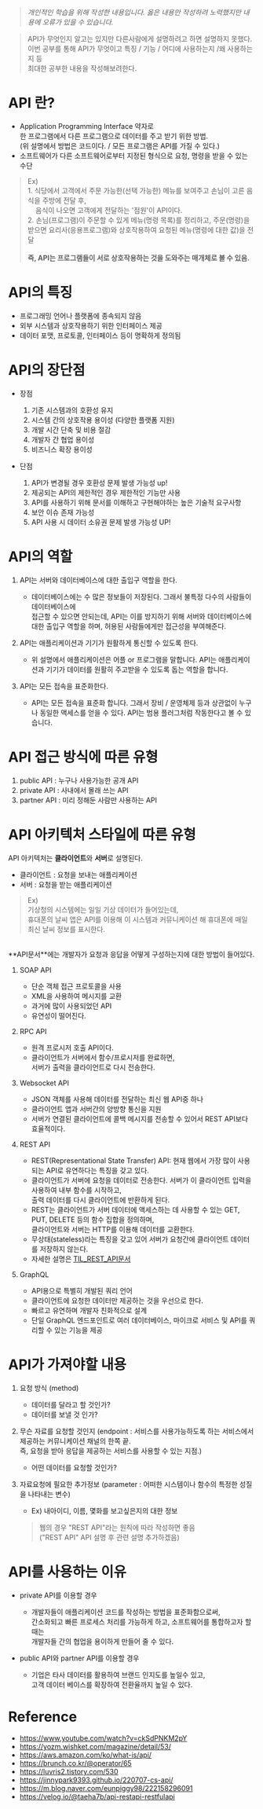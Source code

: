 > *개인적인 학습을 위해 작성한 내용입니다. 옳은 내용만 작성하려 노력했지만 내용에 오류가 있을 수 있습니다.*

> API가 무엇인지 알고는 있지만 다른사람에게 설명하려고 하면 설명하지 못했다. <br>
  이번 공부를 통해 API가 무엇이고 특징 / 기능 / 어디에 사용하는지 /왜 사용하는지 등 <br>
  최대한 공부한 내용을 작성해보려한다.

# API 란?
- Application Programming Interface 약자로<br>
한 프로그램에서 다른 프로그램으로 데이터를 주고 받기 위한 방법.<br>
(위 설명에서 방법은 코드이다. / 모든 프로그램은 API를 가질 수 있다.)<br>
- 소프트웨어가 다른 소프트웨어로부터 지정된 형식으로 요청, 명령을 받을 수 있는 수단

> Ex) <br> 1. 식당에서 고객에서 주문 가능한(선택 가능한) 메뉴를 보여주고 손님이 고른 음식을 주방에 전달 후,<br>&nbsp;&nbsp;&nbsp;&nbsp;음식이 나오면 고객에게 전달하는 '점원'이 API이다. <br>2. 손님(프로그램)이 주문할 수 있게 메뉴(명령 목록)를 정리하고,
주문(명령)을 받으면 요리사(응용프로그램)와 상호작용하여 요청된 메뉴(명령에 대한 값)을 전달<br><br>**즉, API는 프로그램들이 서로 상호작용하는 것을 도와주는 매개체로 볼 수 있음.** 


 # API의 특징
  - 프로그래밍 언어나 플랫폼에 종속되지 않음
  - 외부 시스템과 상호작용하기 위한 인터페이스 제공
  - 데이터 포맷, 프로토콜, 인터페이스 등이 명확하게 정의됨

  # API의 장단점
  - 장점
      1. 기존 시스템과의 호환성 유지
      2. 시스템 간의 상호작용 용이성 (다양한 플랫폼 지원)
      3. 개발 시간 단축 및 비용 절감
      4. 개발자 간 협업 용이성
      5. 비즈니스 확장 용이성

  - 단점
      1. API가 변경될 경우 호환성 문제 발생 가능성 up!
      2. 제공되는 API의 제한적인 경우 제한적인 기능만 사용
      3. API를 사용하기 위해 문서를 이해하고 구현해야하는 높은 기술적 요구사항
      4. 보안 이슈 존재 가능성
      5. API 사용 시 데이터 소유권 문제 발생 가능성 UP!

# API의 역할
1. API는 서버와 데이터베이스에 대한 출입구 역할을 한다.
    - 데이터베이스에는 수 많은 정보들이 저장된다. 그래서 불특정 다수의 사람들이 데이터베이스에    
      접근할 수 있으면 안되는데, API는 이를 방지하기 위해 서버와 데이터베이스에 대한 출입구 역할을 하며, 허용된 사람들에게만 접근성을 부여해준다.

2. API는 애플리케이션과 기기가 원활하게 통신할 수 있도록 한다.
    - 위 설명에서 애플리케이션은 어플 or 프로그램을 말합니다.
      API는 애플리케이션과 기기가 데이터를 원활히 주고받을 수 있도록 돕는 역할을 합니다.

3. API는 모든 접속을 표준화한다.
    - API는 모든 접속을 표준화 합니다.
      그래서 장비 / 운영체제 등과 상관없이 누구나 동일한 액세스를 얻을 수 있다.
      API는 범용 플러그처럼 작동한다고 볼 수 있습니다.

# API 접근 방식에 따른 유형
1. public API : 누구나 사용가능한 공개 API
2. private API : 사내에서 몰래 쓰는 API
3. partner API : 미리 정해둔 사람만 사용하는 API

# API 아키텍처 스타일에 따른 유형
API 아키텍처는 **클라이언트**와 **서버**로 설명된다.<br>
  - 클라이언트 : 요청을 보내는 애플리케이션
  - 서버 : 요청을 받는 애플리케이션

  > Ex) <br>
  기상청의 시스템에는 일일 기상 데이터가 들어있는데, <br>
  휴대폰의 날씨 앱은 API를 이용해 이 시스템과 커뮤니케이션 해 휴대폰에 매일 최신 날씨 정보를 표시한다.
  <br>
  **API문서**에는 개발자가 요청과 응답을 어떻게 구성하는지에 대한 방법이 들어있다.

1. SOAP API
    - 단순 객체 접근 프로토콜을 사용
    - XML을 사용하여 메시지를 교환
    - 과거에 많이 사용되었던 API
    - 유연성이 떨어진다.

2. RPC API
    - 원격 프로시저 호출 API이다.
    - 클라이언트가 서버에서 함수/프로시저를 완료하면,<br>
      서버가 출력을 클라이언트로 다시 전송한다.

3. Websocket API
    - JSON 객체를 사용해 데이터를 전달하는 최신 웹 API중 하나
    - 클라이언트 앱과 서버간의 양방향 통신을 지원
    - 서버가 연결된 클라이언트에 콜백 메시지를 전송할 수 있어서 REST API보다 효율적이다.

4. REST API
    - REST(Representational State Transfer) API: 현재 웹에서 가장 많이 사용되는 API로 유연하다는 특징을 갖고 있다.
    - 클라이언트가 서버에 요청을 데이터로 전송한다. 서버가 이 클라이언트 입력을 사용하여 내부 함수를 시작하고, <br>
      출력 데이터를 다시 클라이언트에 반환하게 된다.
    - REST는 클라이언트가 서버 데이터에 액세스하는 데 사용할 수 있는 GET, PUT, DELETE 등의 함수 집합을 정의하며, <br>
      클라이언트와 서버는 HTTP를 이용해 데이터를 교환한다.
    - 무상태(stateless)라는 특징을 갖고 있어 서버가 요청간에 클라이언트 데이터를 저장하지 않는다.
    - 자세한 설명은 [TIL_REST_API문서](https://github.com/Minchae128/TIL/blob/main/ETC/REST_API.md)

5. GraphQL
    - API용으로 특별히 개발된 쿼리 언어
    - 클라이언트에 요청한 데이터만 제공하는 것을 우선으로 한다.
    - 빠르고 유연하며 개발자 친화적으로 설계
    - 단일 GraphQL 엔드포인트로 여러 데이터베이스, 마이크로 서비스 및 API를 쿼리할 수 있는 기능을 제공

# API가 가져야할 내용
1. 요청 방식 (method)
    - 데이터를 달라고 할 것인가?
    - 데이터를 보낼 것 인가?

2. 무슨 자료를 요청할 것인지 (endpoint : 서비스를 사용가능하도록 하는 서비스에서 제공하는 커뮤니케이션 채널의 한쪽 끝. 
  <br>즉, 요청을 받아 응답을 제공하는 서비스를 사용할 수 있는 지점.)
    - 어떤 데이터를 요청할 것인가? 

3. 자료요청에 필요한 추가정보 (parameter : 어떠한 시스템이나 함수의 특정한 성질을 나타내는 변수)
    - Ex) 내아이디, 이름, 몇화를 보고싶은지의 대한 정보

    > 웹의 경우 "REST API"라는 원칙에 따라 작성하면 좋음<br>
      ("REST API" API 설명 후 관련 설명 추가하겠음)

# API를 사용하는 이유
* private API를 이용할 경우
    - 개발자들이 애플리케이션 코드를 작성하는 방법을 표준화함으로써, <br> 
      간소화되고 빠른 프로세스 처리를 가능하게 하고, 소프트웨어를 통합하고자 할 때는 <br>
      개발자들 간의 협업을 용이하게 만들어 줄 수 있다.

* public API와 partner API를 이용할 경우
    - 기업은 타사 데이터를 활용하여 브랜드 인지도를 높일수 있고, <br>
      고객 데이터 베이스를 확장하여 전환율까지 높일 수 있다.

# Reference
* https://www.youtube.com/watch?v=ckSdPNKM2pY
* https://yozm.wishket.com/magazine/detail/53/
* https://aws.amazon.com/ko/what-is/api/
* https://brunch.co.kr/@operator/65
* https://luvris2.tistory.com/530
* https://jinnypark9393.github.io/220707-cs-api/
* https://m.blog.naver.com/eunpiggy98/222158296091
* https://velog.io/@taeha7b/api-restapi-restfulapi
